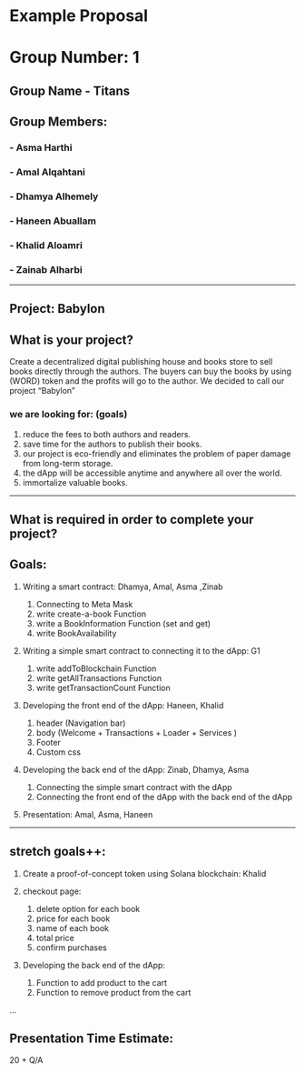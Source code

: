 # Example Proposal

# Group Number: 1 

## Group Name - Titans

## Group Members:
### - Asma Harthi
### - Amal Alqahtani
### - Dhamya Alhemely
### - Haneen Abuallam
### - Khalid Aloamri
### - Zainab Alharbi
*** 
## Project: Babylon
## What is your project? 
Create a decentralized digital publishing house and books store to sell books directly through the authors. 
The buyers can buy the books by using (WORD) token and the profits will go to the author.
We decided to call our project “Babylon”    

### we are looking for: (goals)
1. reduce the fees to both authors and readers.
2. save time for the authors to publish their books.
3. our project is eco-friendly and eliminates the problem of paper damage from long-term storage.
4. the dApp will be accessible anytime and anywhere all over the world.
5. immortalize valuable books.

***
## What is required in order to complete your project?

## Goals:     


1. Writing a smart contract:  Dhamya, Amal, Asma ,Zinab
     1. Connecting to Meta Mask 
     2. write create-a-book Function
     3. write a BookInformation Function (set and get)
     4. write BookAvailability

     
2. Writing a simple smart contract to connecting it to the dApp: G1 
     1. write addToBlockchain Function 
     2. write getAllTransactions Function
     3. write getTransactionCount Function

3. Developing the front end of the dApp:  Haneen, Khalid
        
    1. header (Navigation bar)
    2. body (Welcome + Transactions + Loader + Services )
    3. Footer
    4. Custom css 
        
        

4. Developing the back end of the dApp: Zinab, Dhamya, Asma
    1. Connecting the simple smart contract with the dApp
    2. Connecting the front end of the dApp with the back end of the dApp 
     
        


5. Presentation: Amal, Asma, Haneen  
    
    
---
 
## stretch goals++:
1. Create a proof-of-concept token using Solana blockchain: Khalid

2. checkout page:
    1. delete option for each book
    2. price for each book 
    3. name of each book
    4. total price
    5. confirm purchases
3. Developing the back end of the dApp:
    1. Function to add product to the cart
    2. Function to remove product from the cart

...

## Presentation Time Estimate:
20 + Q/A 

